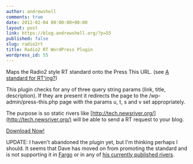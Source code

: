 ```yaml
---
author: andrewshell
comments: true
date: 2012-02-04 00:00:00+00:00
layout: post
link: https://blog.andrewshell.org/?p=55
published: false
slug: radio2rt
title: Radio2 RT WordPress Plugin
wordpress_id: 55
---
```


Maps the Radio2 style RT standard onto the Press This URL. (see [A standard for RT'ing?](http://scripting.com/stories/2012/02/03/aStandardForRting.html))





This plugin checks for any of three query string params (link, title, description). If they are present it redirects the page to the /wp-admin/press-this.php page with the params u, t, s and v set appropriately.





The purpose is so static rivers like [http://tech.newsriver.org/](http://tech.newsriver.org/) will be able to send a RT request to your blog.





[Download Now!](http://downloads.wordpress.org/plugin/radio2-rt.zip)





UPDATE: I haven't abandoned the plugin yet, but I'm thinking perhaps I should.  It seems that Dave has moved on from promoting the standard and is not supporting it in [Fargo](http://fargo.io/docs/blogging/settingUpANoteblog.html) or in any of [his currently published rivers](http://scripting.com/river/).
